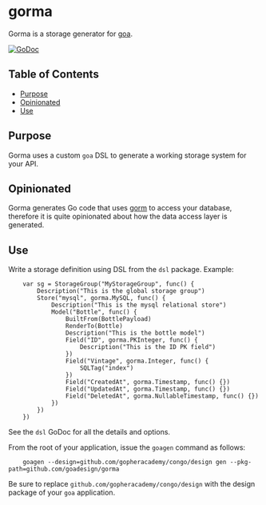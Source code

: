 # gorma
Gorma is a storage generator for [goa](http://goa.design).

[![GoDoc](https://godoc.org/github.com/goadesign/gorma?status.svg)](http://godoc.org/github.com/goadesign/gorma)

## Table of Contents

- [Purpose](#purpose)
- [Opinionated](#opinionated)
- [Use](#use)


## Purpose
Gorma uses a custom `goa` DSL to generate a working storage system for your API.


## Opinionated
Gorma generates Go code that uses [gorm](https://github.com/jinzhu/gorm) to access your database, therefore it is quite opinionated about how the data access layer is generated.


## Use
Write a storage definition using DSL from the `dsl` package.  Example:

```
	var sg = StorageGroup("MyStorageGroup", func() {
		Description("This is the global storage group")
		Store("mysql", gorma.MySQL, func() {
			Description("This is the mysql relational store")
			Model("Bottle", func() {
				BuiltFrom(BottlePayload)
				RenderTo(Bottle)
				Description("This is the bottle model")
				Field("ID", gorma.PKInteger, func() {
					Description("This is the ID PK field")
				})
				Field("Vintage", gorma.Integer, func() {
					SQLTag("index")
				})
				Field("CreatedAt", gorma.Timestamp, func() {})
				Field("UpdatedAt", gorma.Timestamp, func() {})
				Field("DeletedAt", gorma.NullableTimestamp, func() {})
			})
		})
	})
```

See the `dsl` GoDoc for all the details and options.

From the root of your application, issue the `goagen` command as follows:

```
	goagen --design=github.com/gopheracademy/congo/design gen --pkg-path=github.com/goadesign/gorma
```
Be sure to replace `github.com/gopheracademy/congo/design` with the design package of your `goa` application.



